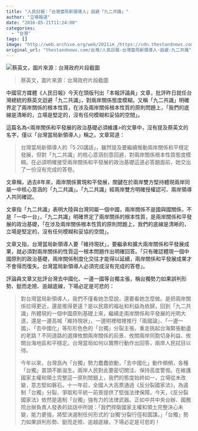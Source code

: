 ```yaml
---
title: "人民日報：「台灣當局新領導人」迴避「九二共識」"
author: "立場報道"
date: "2016-05-21T11:24:00"
categories:
  - "台灣"
tags: []
image: "http://web.archive.org/web/2021im_/https://cdn.thestandnews.com/media/photos/cache/jjj_0B9ZH_1200x0.png"
original_url: "thestandnews.com/台灣/人民日報-台灣當局新領導人-迴避-九二共識"
---
```

![蔡英文，圖片來源：台灣政府片段截圖](http://web.archive.org/web/2021im_/https://cdn.thestandnews.com/media/photos/cache/jjj_0B9ZH_1200x0.png)

> 蔡英文，圖片來源：台灣政府片段截圖

中國官方媒體《人民日報》今天在頭版刊出「本報評論員」文章，批評昨日就任台灣總統的蔡英文迴避「九二共識」，對兩岸關係態度模糊。又稱「九二共識」明確界定了兩岸關係的根本性質，在涉及兩岸關係根本性質的原則問題上，「我們的底線是清晰的，立場是堅定的，沒有任何模糊和妥協的空間」。

這篇名為<兩岸關係和平發展的政治基礎必須維護>的文章中，沒有提及蔡英文的名字，僅以「台灣當局新領導人」稱之。文章寫道：

> 台灣當局新領導人的「5·20講話」，雖然提及要繼續推動兩岸關係和平穩定發展，但對「九二共識」的核心意涵刻意回避，對兩岸關係根本性質態度模糊。在必須明確接受兩岸關係和平發展的政治基礎這道必答題面前，她交出了一份沒有完成的答卷。

文章稱，過去8年來，兩岸關係實現和平發展，關鍵在於兩岸雙方堅持體現兩岸同屬一中核心意涵的「九二共識」。「九二共識」經兩岸雙方明確授權認可、兩岸領導人共同確認。

文章指「九二共識」表明大陸與台灣同屬一個中國，兩岸關係不是國與國關係，不是「一中一台」，「九二共識」明確界定了兩岸關係的根本性質，是兩岸關係和平發展的政治基礎，「在涉及兩岸關係根本性質的原則問題上，我們的底線是清晰的，立場是堅定的，沒有任何模糊和妥協的空間」。

文章又指，台灣當局新領導人要「維持現狀」，要繼承和擴大兩岸關係和平發展成果，就必須對兩岸關係的性質這一根本問題作出明確回答。「只有確認體現一個中國原則的政治基礎，兩岸關係制度化交往才能得以延續，兩岸關係和平發展成果才不會得而復失。台灣當局新領導人必須完成沒有完成的答卷」。

評論員文章又批評台灣去中國化、一邊一國等台獨主張，稱台獨勢力如果誤判形勢、鋌而走險、逾越底線，下場必定是可悲的：

> 對台灣當局新領導人，我們不僅看她怎麼說，還要看她怎麼做。是把兩岸關係拉得更近，還是推得更遠？是以民眾的福祉和利益為依歸，回到「九二共識」所體現的一個中國原則基礎上來，繼續走兩岸關係和平發展的光明大道，還是一邊高喊「維持現狀」，一邊明裡暗裡推行「兩國論」、「一邊一國」、「去中國化」等形形色色的「台獨」分裂主張，重走挑起台海緊張動盪的老路？不同道路的選擇攸關兩岸關係的前景、攸關兩岸同胞切身利益、攸關台海地區和平穩定。台灣當局如何以實際行動作出回答，兩岸人民拭目以待。
> 
> 今年以來，台灣島內「台獨」勢力蠢蠢欲動，「去中國化」動作頻頻，各種「台獨」苗頭不斷滋生。兩岸人民對此要密切關注、保持高度警惕。在維護國家主權和領土完整這一原則問題上，我們的態度始終如一，立場從未改變，意志堅如磐石。十一年前，全國人大高票通過《反分裂國家法》，為遏制「台獨」分裂、爭取和平統一前景提供了堅強法律保障。今天，《反分裂國家法》依然是遏制「台獨」強有力的法律武器。正如中共中央台辦、國務院台辦負責人發表的談話中所說：「我們捍衛國家主權和領土完整決心未變，能力更強，將堅決遏制任何形式的‘台獨’分裂行徑和圖謀。」「台獨」勢力如果誤判形勢、鋌而走險、逾越底線，下場必定是可悲的！